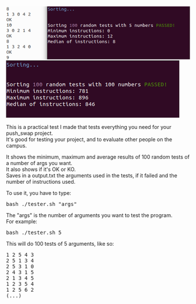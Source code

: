 ![GitHub Logo](/extras/2.png)\
![GitHub Logo](/extras/1.png)

This is a practical test I made that tests everything you need for your push_swap project.\
It's good for testing your project, and to evaluate other people on the campus.

It shows the minimum, maximum and average results of 100 random tests of a number of args you want.\
It also shows if it's OK or KO.\
Saves in a output.txt the arguments used in the tests, if it failed and the number of instructions used.


To use it, you have to type:
<pre>
bash ./tester.sh "args"
</pre>

The "args" is the number of arguments you want to test the program.\
For example:
<pre>
bash ./tester.sh 5
</pre>

This will do 100 tests of 5 arguments, like so:
<pre>
1 2 5 4 3
2 5 1 3 4
2 5 3 1 0
2 4 3 1 5
2 1 3 4 5
1 2 3 5 4
1 2 5 6 2
(...)
</pre>

